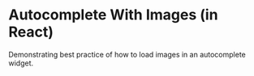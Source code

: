 # Autocomplete With Images (in React)

Demonstrating best practice of how to load images in an autocomplete
widget.

